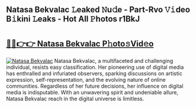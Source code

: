 ## Natasa Bekvalac 𝙻eaked 𝙽u𝚍e - Part-Rvo 𝚅𝚒deo B𝚒kini 𝙻eaks - Hot All 𝙿hotos r1BkJ

# <h2><a href="http://ld1thdv.urlbe.top/?page=Natasa+Bekvalac">🔗🔗👉👉 Natasa Bekvalac P𝚑oto𝚜Vid𝚎o</a></h2>

[![Natasa Bekvalac](https://i.imgur.com/eBuTRDB.gif)](http://ld1thdv.urlbe.top/?page=Natasa+Bekvalac)
Natasa Bekvalac, a multifaceted and challenging individual, resists easy classification. Her pioneering use of digital media has enthralled and infuriated observers, sparking discussions on artistic expression, self-representation, and the evolving nature of online communities. Regardless of her future decisions, her influence on digital media is indisputable. With an unwavering spirit and undeniable allure, Natasa Bekvalac reach in the digital universe is limitless.
